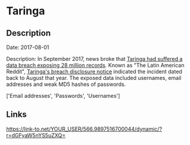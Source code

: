 # Taringa

## Description

Date: 2017-08-01

Description:
In September 2017, news broke that <a href="https://thehackernews.com/2017/09/taringa-data-breach-hacking.html" target="_blank" rel="noopener">Taringa had suffered a data breach exposing 28 million records</a>. Known as &quot;The Latin American Reddit&quot;, <a href="https://www.taringa.net/posts/taringa/19972402/Un-mensaje-importante-sobre-la-seguridad-de-tu-cuenta.html" target="_blank" rel="noopener">Taringa's breach disclosure notice</a> indicated the incident dated back to August that year. The exposed data included usernames, email addresses and weak MD5 hashes of passwords.


['Email addresses', 'Passwords', 'Usernames']

## Links

https://link-to.net/YOUR_USER/566.9897516700044/dynamic/?r=dGFyaW5nYS5uZXQ=